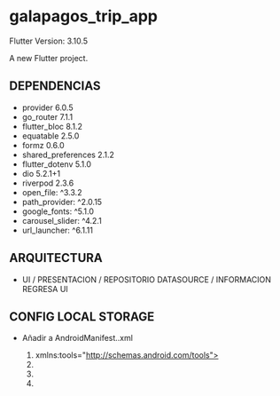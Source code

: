 # galapagos_trip_app
Flutter Version: 3.10.5

A new Flutter project.

## DEPENDENCIAS
- provider 6.0.5
- go_router 7.1.1
- flutter_bloc 8.1.2
- equatable 2.5.0
- formz 0.6.0
- shared_preferences 2.1.2
- flutter_dotenv 5.1.0
- dio 5.2.1+1
- riverpod 2.3.6
- open_file: ^3.3.2
- path_provider: ^2.0.15
- google_fonts: ^5.1.0
- carousel_slider: ^4.2.1
- url_launcher: ^6.1.11

## ARQUITECTURA

- UI / PRESENTACION / REPOSITORIO DATASOURCE / INFORMACION REGRESA UI


## CONFIG LOCAL STORAGE 
- Añadir a AndroidManifest..xml

    1. xmlns:tools="http://schemas.android.com/tools">
    2. <uses-permission android:name="android.permission.INTERNET"/>
    3. <uses-permission android:name="android.permission.READ_EXTERNAL_STORAGE"/>
    4. <uses-permission android:name="android.permission.WRITE_EXTERNAL_STORAGE"/>